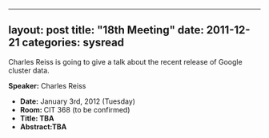
---
layout: post
title: "18th Meeting"
date: 2011-12-21
categories: sysread
---

Charles Reiss is going to give a talk about the recent release of Google cluster data.

<strong>Speaker:</strong> Charles Reiss
<ul>
	<li><strong>Date:</strong> January 3rd, 2012 (Tuesday)</li>
	<li><strong>Room: </strong>CIT 368 (to be confirmed)</li>
	<li><strong>Title: TBA</strong><strong>
</strong></li>
	<li><strong>Abstract:TBA</strong></li>
</ul>

